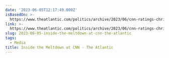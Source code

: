 ```yaml
---
date: '2023-06-05T12:17:49.000Z'
isBasedOn: >-
  https://www.theatlantic.com/politics/archive/2023/06/cnn-ratings-chris-licht-trump/674255/
link: >-
  https://www.theatlantic.com/politics/archive/2023/06/cnn-ratings-chris-licht-trump/674255/
slug: 2023-06-05-inside-the-meltdown-at-cnn-the-atlantic
tags:
  - Media
title: Inside the Meltdown at CNN - The Atlantic
---
```



